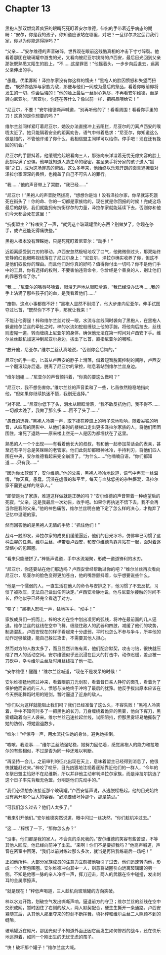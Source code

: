 # Chapter 13

<br>
黑袍人那双燃烧着疯狂的眼睛死死盯着安尔维德，伸出的手带着近乎病态的期盼：“安尔，你是我的孩子，你知道应该站在哪里，对吧？一旦缪尔决定惩罚我们家，你以为你能逃得掉吗？”

“父亲……”安尔维德的声音破碎，世界观在眼前这残酷真相的冲击下寸寸碎裂。他看着那团在玻璃罐中游曳的光，又看向被尼亚尔挟持的卢西安，最后目光回到父亲那张既熟悉又陌生的脸上，“不……这是罪恶！”他摇着头，一步步向后退去，远离父亲伸出的手。

“愚蠢，优柔寡断！泽拉尔家没有你这样的懦夫！”黑袍人的脸因愤怒和失望而扭曲，“既然你选择与家族为敌，那便与他们一同成为最后的祭品，看着你眼前即将发生的一切，你会后悔的！”他的脸上最后一丝耐心耗尽，不再看安尔维德，而是转向尼亚尔，“尼亚尔，你还在等什么？像以前一样，把祭品喂给它！”

“尼亚尔，不要！”安尔维德嘶声喊道，“别再听他的了！看看周围！看看你手里的刀！这真的是你想要的吗？”

维尔兰丝同样紧盯着尼亚尔，她没办法直接冲上去阻拦，尼亚尔的刀离卢西安的喉咙太近了。她只能隔着安全的距离劝告，语气中带着恳求：“尼亚尔，你知道这么做是错的，不管他许诺了你什么，我相信盟主同样可以给你。停手吧！现在还有挽回的机会。”

尼亚尔的手颤抖着，他缓缓抬起眼看向三人，那张向来洋溢着无忧无虑笑容的脸上此刻写满了恐惧。他早就知道人造生命的秘密，甚至亲手将分家的孩子送入“狐狸”之口，成为这场罪恶的帮凶。这么多年来，他始终以乐观开朗的面具遮掩着对泽拉尔家深深的畏惧，也掩盖了自己不可告人的罪行。

“我……”他的声音带上了哭腔，“我已经……”

“尼亚尔！”黑袍人的声音陡然拔高，“想想你是谁！没有泽拉尔家，你早就冻死饿死在街头了！你的命、你的一切都是家族给的，现在就是你回报的时候！完成这场最后的献祭，我们就能拥有抗衡缪尔的力量，泽拉尔家就能延续下去，否则你和他们今天都会死在这里！”

“抗衡盟主？”梓嗤笑了一声，“就凭这个玻璃罐里的东西？别做梦了，你现在停手，或许还能死得痛快些。”

黑袍人根本没有理睬她，只是死死盯着尼亚尔：“动手！”

近距离感受到刀刃的移动，卢西安忽然极轻地叹了口气，他微微侧过头，那双始终安静的红色眼眸视线落在了尼亚尔身上：“尼亚尔，泽拉尔确实收养了你，但这不是他们奴役你的理由。而且他们对你真的好吗？值得你付出一切吗？你不是他们手中的工具，你有选择的权利，不要害怕违背命令，你曾经是个善良的人，别让他们的罪恶吞噬了你。”

“我……”尼亚尔的嘴唇哆嗦着，眼泪无声地从眼眶滑落，“我已经没办法再……我的手上沾满了那些孩子们的血，是我看着他们……”

“废物，这点小事都做不好！”黑袍人显然不耐烦了，他大步走向尼亚尔，伸手试图夺过匕首，“既然你下不了手，那就让我来！”

不能让他得逞！梓和维尔兰丝对视一眼，水流与丝线同时袭向了黑袍人，在黑袍人躲避维尔兰丝的牵扯之时，梓的水流如蛇般缠绕上他的手腕，将他向后拉去，丝线则虚晃一道，转而缠绕上尼亚尔的身体，确保他无法在第一时间对卢西安下手。维尔兰丝趁机加速冲到尼亚尔身边，拔出了匕首，直指尼亚尔的咽喉。

“放开他，尼亚尔。”维尔兰丝认真地说，“否则你会后悔的。”

尼亚尔的手一松，匕首从卢西安的脖子上滑落，借着短暂脱离控制的间隙，卢西安一个翻滚起身后退，脱离了尼亚尔的掌控，喘息着站到维尔兰丝身边。

“维尔姐姐……”尼亚尔的声音颤抖着，“你真的要这么做吗？”

“尼亚尔，我不想伤害你。”维尔兰丝的声音柔和了一些，匕首依然稳稳地指向他，“但如果你继续执迷不悟，我别无选择。”

“对不起……”尼亚尔低下了头，泪水从眼眶滑落，“我不敢反抗他们，我不得不……一切都太晚了，我做了那么多……回不了头了……”

“愚蠢的选择。”黑袍人冷笑一声，取下挂在脖颈上的哨子忽地吹响，随着尖锐的哨音，从四周的阴影中、从他们来时的楼梯口走出更多泽拉尔家族的人，将他们团团围住，堵死了退路——原来楼上空无一人是因为都埋伏在了这里。

熟悉的人一个个出现——有看着他长大的叔叔，有和他一起参加茶话会的表亲，甚至还有平时总是笑眯眯的老管家。他们此刻却都眼神冰冷，手持利刃，将他们四人围在中央，安尔维德看起来完全崩溃了。“为什么……”他喃喃自语，“你们都知道……只有我……”

“因为你太软弱了，安尔维德。”他的父亲，黑袍人冷冷地说道，语气中再无一丝温情，“你天真，愚蠢，沉浸在虚假的和平里，每天与血脉低劣的杂种厮混，泽拉尔家不需要这样的继承人。”

“即使是为了家族，难道这样做就是正确的吗？”安尔维德的声音带着一种绝望后的死寂，“父亲，这是我最后一次劝告，收手吧。如果你再执迷不悟下去，我不会再当你是我的父亲。”他的神色痛苦，维尔兰丝明白他下定了怎么样的决心，才抛弃了记忆中温暖的家。

然而回答他的是黑袍人无情的手势：“抓住他们！”

战斗一触即发，泽拉尔家的成员们缓缓逼近，他们的目光冰冷，仿佛早已习惯了这种血腥的任务。维尔兰丝、梓带着卢西安，和安尔维德背靠背站在一起，面对着逐渐缩小的包围圈。

“看来只能硬拼了。”梓低声说道，手中水流凝聚，形成一道道锋利的水刃。

“尼亚尔，你还要站在他们那边吗？卢西安曾经帮助过你的吧？”维尔兰丝再次看向尼亚尔，尼亚尔的脸色变得更加苍白，他的嘴唇颤抖着，似乎想要说些什么。

“他是一个懦弱的人，一直生活在他人的命令与安排之下，他习惯了不去反抗，习惯了被欺压，无法自己做出任何决定。”卢西安冷静地说，他与尼亚尔接触的时间不长，但他似乎已经完全看透了对方。

“够了！”黑袍人怒吼一声，猛地挥手，“动手！”

家族成员们一拥而上，梓的水刃在空中划出凌厉的弧线，将冲在最前面的几人逼退。维尔兰丝的丝线在空中飞舞，缠绕住敌人的武器和四肢，减缓了他们的攻势，制造混乱。卢西安现在的样子看起来十分虚弱，平时也怎么不参与争斗，所幸他的动作足够敏捷，能自己躲过攻击，不需要其他人担心。

然而对方的人数太多了，而且显然训练有素，他们配合默契，攻击刁钻，很快就压缩了四人的活动空间。安尔维德似乎还沉浸在巨大的打击中，动作迟缓，差点被一刀砍中，幸亏维尔兰丝及时用丝线拉了他一把。

“安尔维德！醒醒！”维尔兰丝喊道，“现在不是发呆的时候！”

安尔维德猛地回过神来，看着眼前刀光剑影，看着昔日亲人狰狞的面孔，看着为了保护他而奋战的三人，愤怒与决绝终于冲垮了最后的犹豫。他反手拔出原本应该在今天祭祀舞蹈时用的短剑，暂时逼退了近身的敌人。

“你们以为这样就能阻止我们吗？我们已经准备了这么久，不容失败！”黑袍人冷笑着，手中不知何时多了一把黑色的长刀，刀身缠绕着诡异的黑雾，他向下挥刀，黑雾蠕动着向三人袭来。维尔兰丝迅速拉起丝线，试图阻挡，但那黑雾轻易地撕裂了她的防御，将她震退数步。

“维尔！”梓惊呼一声，用水流托住她的身体，避免她摔倒。

“咳咳，我没事……”维尔兰丝勉强站稳，她努力回忆着，感觉黑袍人的能力和拉塔尔的有些相似，不过是否为同一种还难以判断。

“再坚持一会儿，之前审判的征兆出现在天上，意味着盟主已经得到消息了，他很快就能赶过来。”梓咬了咬牙，目光凶狠地注视着逐渐靠近他们的一群人，“今年的冬祭日盟主恰好不在尼维斯，所以并非他主动审判泽拉尔家族，而是泽拉尔挑选了这个日子率先背叛无色盟，分明是他们先动手的。”

“我们必须想办法接近那个玻璃罐。”卢西安低声说，从逃脱桎梏起，他的目光始终没有离开那个巨大的容器，“必须要破坏掉那个，那是禁忌。”

“可我们怎么过去？他们人太多了。”

“我来引开他们。”安尔维德突然说道，眼中闪过一丝决然，“你们趁机冲过去。”

“这……”梓愣了一下，“那你怎么办？”

“没事，他们都是我的家人，不会真的杀死我的。”安尔维德的笑容有些苦涩，不等其他人回应，他已经向前冲了出去。“来啊！你们不是要抓我吗？”他高声喊道，声音在密室中回荡，“我们以前对练过那么多次，就当是再陪我练最后一场吧！”

正如他所料，大部分家族成员的注意力立刻被他吸引了过去，他们迅速转向他，形成一个小型包围圈。安尔维德冲向其中一人，刻意将战圈引向远离玻璃罐的另一侧。不知是他哪一脉的亲人冷哼一声，挥刀迎击，两人的武器在空中碰撞，发出刺耳的金属摩擦声。

“就是现在！”梓低声喝道，三人趁机向玻璃罐的方向突破。

梓以水刃开路，划破空气发出嘶嘶声响，逼退前方的守卫；维尔兰丝的丝线在空中交织成网，暂时困住了右侧的敌人，两人默契配合，硬生生撕开一条通路。卢西安紧随其后，从其他人那里夺来的短剑不断挥舞，填补梓和维尔兰丝二人照顾不到的缝隙。

玻璃罐近在咫尺，那团光似乎不知道外面正因它而发生如何惨烈的战斗，还在快乐地巡游着，如同一个刚出生的无忧无虑的孩子。

“快！破坏那个罐子！”维尔兰丝大喊。

